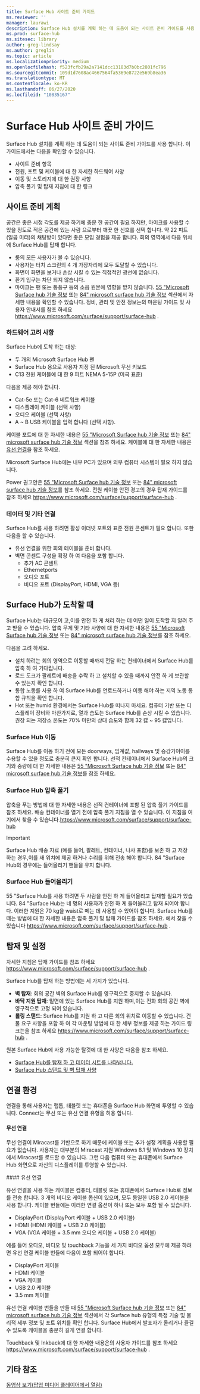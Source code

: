 ```yaml
---
title: Surface Hub 사이트 준비 가이드
ms.reviewer: ''
manager: laurawi
description: Surface Hub 설치를 계획 하는 데 도움이 되는 사이트 준비 가이드를 사용 합니다.
ms.prod: surface-hub
ms.sitesec: library
author: greg-lindsay
ms.author: greglin
ms.topic: article
ms.localizationpriority: medium
ms.openlocfilehash: f523fcfb29a2a7141dcc13183d7b0bc2801fc796
ms.sourcegitcommit: 109d1d7608ac4667564fa5369e8722e569b8ea36
ms.translationtype: MT
ms.contentlocale: ko-KR
ms.lasthandoff: 06/27/2020
ms.locfileid: "10835167"
---
```

# Surface Hub 사이트 준비 가이드 

Surface Hub 설치를 계획 하는 데 도움이 되는 사이트 준비 가이드를 사용 합니다. 이 가이드에서는 다음을 확인할 수 있습니다. 
- 사이트 준비 항목 
- 전원, 포트 및 케이블에 대 한 자세한 하드웨어 사양
- 이동 및 스토리지에 대 한 권장 사항 
- 압축 풀기 및 탑재 지침에 대 한 링크 

## 사이트 준비 계획

공간은 좋은 시청 각도를 제공 하기에 충분 한 공간이 필요 하지만, 마이크를 사용할 수 있을 정도로 적은 공간에 있는 사람 으로부터 깨끗 한 신호를 선택 합니다. 약 22 피트 (일곱 미터)의 채팅방이 있다면 좋은 모임 경험을 제공 합니다. 회의 영역에서 다음 위치에 Surface Hub를 탑재 합니다.

- 룸의 모든 사용자가 볼 수 있습니다.
- 사용자는 터치 스크린의 4 개 가장자리에 모두 도달할 수 있습니다.
- 화면이 화면을 보거나 손상 시킬 수 있는 직접적인 광선에 없습니다.
- 환기 입구는 차단 되지 않습니다.
- 마이크는 팬 또는 통풍구 등의 소음 원본에 영향을 받지 않습니다.
[55 "Microsoft Surface hub 기술 정보](surface-hub-technical-55.md) 또는 [84" microsoft surface hub 기술 정보](surface-hub-technical-84.md) 섹션에서 자세한 내용을 확인할 수 있습니다.  정비, 관리 및 안전 정보는의 마운팅 가이드 및 사용자 안내서를 참조 하세요 https://www.microsoft.com/surface/support/surface-hub .

### 하드웨어 고려 사항

Surface Hub에 도착 하는 대상:
- 두 개의 Microsoft Surface Hub 펜
- Surface Hub 용으로 사용자 지정 된 Microsoft 무선 키보드
- C13 전원 케이블에 대 한 9 피트 NEMA 5-15P (미국 표준)

다음을 제공 해야 합니다.
- Cat-5e 또는 Cat-6 네트워크 케이블
- 디스플레이 케이블 (선택 사항)
- 오디오 케이블 (선택 사항)
- A ~ B USB 케이블을 입력 합니다 (선택 사항).

케이블 포트에 대 한 자세한 내용은 [55 "Microsoft Surface hub 기술 정보](surface-hub-technical-55.md) 또는 [84" microsoft surface hub 기술 정보](surface-hub-technical-84.md) 섹션을 참조 하세요. 케이블에 대 한 자세한 내용은 [유선 연결](#wired)을 참조 하세요. 

Microsoft Surface Hub에는 내부 PC가 있으며 외부 컴퓨터 시스템이 필요 하지 않습니다. 

Power 권고안은 [55 "Microsoft Surface hub 기술 정보](surface-hub-technical-55.md) 또는 [84" microsoft surface hub 기술 정보](surface-hub-technical-84.md)를 참조 하세요. 전원 케이블 안전 경고의 경우 탑재 가이드를 참조 하세요 https://www.microsoft.com/surface/support/surface-hub .

### 데이터 및 기타 연결

Surface Hub를 사용 하려면 활성 이더넷 포트와 표준 전원 콘센트가 필요 합니다. 또한 다음을 할 수 있습니다.

- 유선 연결을 위한 회의 테이블을 준비 합니다.
- 벽면 콘센트 구성을 확장 하 여 다음을 포함 합니다.
    - 추가 AC 콘센트 
    - Ethernetports 
    - 오디오 포트 
    - 비디오 포트 (DisplayPort, HDMI, VGA 등) 


## Surface Hub가 도착할 때

Surface Hub는 대규모이 고,이를 안전 하 게 처리 하는 데 어떤 일이 도착할 지 알려 주고 받을 수 있습니다. 압축 무게 및 기타 사양에 대 한 자세한 내용은 [55 "Microsoft Surface hub 기술 정보](surface-hub-technical-55.md) 또는 [84" microsoft surface hub 기술 정보](surface-hub-technical-84.md)를 참조 하세요.

다음을 고려 하세요. 
- 설치 하려는 회의 영역으로 이동할 때까지 전달 하는 컨테이너에서 Surface Hub를 압축 하 여 기다립니다.
- 로드 도크가 팔레트에 배송을 수락 하 고 설치할 수 있을 때까지 안전 하 게 보관할 수 있는지 확인 합니다.
- 통합 노동를 사용 하 여 Surface Hub를 언로드하거나 이동 해야 하는 지역 노동 통합 규칙을 확인 합니다.   
- Hot 또는 humid 환경에서는 Surface Hub를 떠나지 마세요. 컴퓨터 기반 또는 디스플레이 장비와 마찬가지로, 열과 습도는 Surface Hub를 손상 시킬 수 있습니다. 권장 되는 저장소 온도는 70% 미만의 상대 습도와 함께 32 캟 ~ 95 캟입니다. 

### Surface Hub 이동

Surface Hub를 이동 하기 전에 모든 doorways, 임계값, hallways 및 승강기이이를 수용할 수 있을 정도로 충분히 큰지 확인 합니다. 선적 컨테이너에서 Surface Hub의 크기와 중량에 대 한 자세한 내용은 [55 "Microsoft Surface hub 기술 정보](surface-hub-technical-55.md) 또는 [84" microsoft surface hub 기술 정보](surface-hub-technical-84.md)를 참조 하세요.

### Surface Hub 압축 풀기

압축을 푸는 방법에 대 한 자세한 내용은 선적 컨테이너에 포함 된 압축 풀기 가이드를 참조 하세요. 배송 컨테이너를 열기 전에 압축 풀기 지침을 열 수 있습니다.  이 지침을 여기에서 찾을 수 있습니다.https://www.microsoft.com/surface/support/surface-hub

>[!IMPORTANT]
>Surface Hub 배송 자료 (예를 들어, 팔레트, 컨테이너, 나사 포함)를 보존 하 고 저장 하는 경우,이를 새 위치에 제공 하거나 수리를 위해 전송 해야 합니다. 84 "Surface Hub의 경우에는 들어올리기 핸들을 유지 합니다. 

### Surface Hub 들어올리기

55 "Surface Hub를 사용 하려면 두 사람을 안전 하 게 들어올리고 탑재할 필요가 있습니다. 84 "Surface Hub는 네 명의 사용자가 안전 하 게 들어올리고 탑재 되어야 합니다. 이러한 지원은 70 kg을 waist로 떼는 데 사용할 수 있어야 합니다. Surface Hub를 떼는 방법에 대 한 자세한 내용은 압축 풀기 및 탑재 가이드를 참조 하세요. 에서 찾을 수 있습니다 https://www.microsoft.com/surface/support/surface-hub .

## 탑재 및 설정

자세한 지침은 탑재 가이드를 참조 하세요 https://www.microsoft.com/surface/support/surface-hub . 

Surface Hub를 탑재 하는 방법에는 세 가지가 있습니다.

- **벽 탑재**: 회의 공간 벽의 Surface Hub를 영구적으로 중지할 수 있습니다.
- **바닥 지원 탑재**: 밑면에 있는 Surface Hub를 지원 하며,이는 전화 회의 공간 벽에 영구적으로 고정 되어 있습니다.
- **롤링 스탠드**: Surface Hub를 지원 하 고 다른 회의 위치로 이동할 수 있습니다. 건물 요구 사항을 포함 하 여 각 마운팅 방법에 대 한 세부 정보를 제공 하는 가이드 링크는을 참조 하세요 https://www.microsoft.com/surface/support/surface-hub .

원본 Surface Hub에 사용 가능한 탈것에 대 한 사양은 다음을 참조 하세요.

- [Surface Hub를 탑재 하 고 데이터 시트를 나타냅니다.](https://download.microsoft.com/download/5/0/1/501F98D9-1BCC-4448-A1DB-47056CEE33B6/20160711_Surface_Hub_Mounts_and_Stands_Datasheet.pdf)
- [Surface Hub 스탠드 및 벽 탑재 사양](https://download.microsoft.com/download/7/A/7/7A75BD0F-5A46-4BCE-B313-A80E47AEB581/20160720_Combined_Stand_Wall_Mount_Drawings.pdf)

## 연결 환경

연결을 통해 사용자는 랩톱, 태블릿 또는 휴대폰을 Surface Hub 화면에 투영할 수 있습니다. Connect는 무선 또는 유선 연결 유형을 허용 합니다.

#### 무선 연결 

무선 연결이 Miracast를 기반으로 하기 때문에 케이블 또는 추가 설정 계획을 사용할 필요가 없습니다. 사용자는 대부분의 Miracast 지원 Windows 8.1 및 Windows 10 장치에서 Miracast를 로드할 수 있습니다. 그런 다음 컴퓨터 또는 휴대폰에서 Surface Hub 화면으로 자신의 디스플레이를 투영할 수 있습니다.

<span id="wired" />
#### 유선 연결

유선 연결을 사용 하는 케이블은 컴퓨터, 태블릿 또는 휴대폰에서 Surface Hub로 정보를 전송 합니다. 3 개의 비디오 케이블 옵션이 있으며, 모두 동일한 USB 2.0 케이블을 사용 합니다. 케이블 번들에는 이러한 연결 옵션이 하나 또는 모두 포함 될 수 있습니다.

- DisplayPort (DisplayPort 케이블 + USB 2.0 케이블)
- HDMI (HDMI 케이블 + USB 2.0 케이블)
- VGA (VGA 케이블 + 3.5 mm 오디오 케이블 + USB 2.0 케이블)

예를 들어 오디오, 비디오 및 touchback 기능을 세 가지 비디오 옵션 모두에 제공 하려면 유선 연결 케이블 번들에 다음이 포함 되어야 합니다.

- DisplayPort 케이블 
- HDMI 케이블
- VGA 케이블
- USB 2.0 케이블
- 3.5 mm 케이블

유선 연결 케이블 번들을 만들 때 [55 "Microsoft Surface hub 기술 정보](surface-hub-technical-55.md) 또는 [84" microsoft surface hub 기술 정보](surface-hub-technical-84.md) 섹션에서 각 Surface hub 유형의 특정 기술 및 물리적 세부 정보 및 포트 위치를 확인 합니다. Surface Hub에서 발표자가 올리거나 즐길 수 있도록 케이블을 충분히 길게 연결 합니다.

Touchback 및 Inkback에 대 한 자세한 내용은의 사용자 가이드를 참조 하세요 https://www.microsoft.com/surface/support/surface-hub . 



## 기타 참조

[동영상 보기(팝업 미디어 플레이어에서 열림)](https://compass.xbox.com/assets/27/aa/27aa7dd7-7cb7-40ea-9bd6-c7de0795f68c.mov?n=04.07.16_installation_video_01_site_readiness.mov)  
